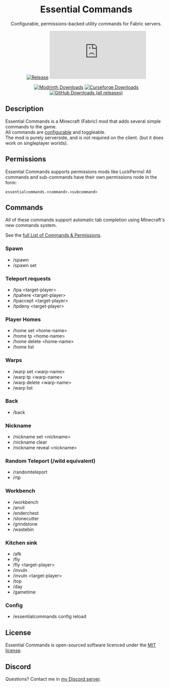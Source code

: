 
<div align="center">

<!-- <img alt="Example Icon" src="src/main/resources/assets/essential_commands/icon.jpg" width="128"> -->

# Essential Commands

Configurable, permissions-backed utility commands for Fabric servers.

[![Release](https://img.shields.io/github/v/release/John-Paul-R/essential-commands?style=for-the-badge&include_prereleases&sort=semver)][releases]
[![Available For](https://img.shields.io/badge/dynamic/json?label=Available%20For&style=for-the-badge&color=34aa2f&query=$[:]&url=https%3A%2F%2Fwww.jpcode.dev%2Fessentialcommands%2Fsupported_mc_versions.json)][modrinth:files]

[![Modrinth Downloads](https://img.shields.io/modrinth/dt/essential-commands?color=00AF5C&label=modrinth&style=for-the-badge&logo=modrinth)][modrinth:files]
[![Curseforge Downloads](https://img.shields.io/badge/dynamic/json?color=f16436&style=for-the-badge&label=CurseForge&query=downloadCount&url=https://www.fibermc.com/api/v1.0/ForeignMods/475964&logo=CurseForge)][curseforge:files]
[![GitHub Downloads (all releases)](https://img.shields.io/github/downloads/John-Paul-R/Essential-Commands/total?style=for-the-badge&amp;label=GitHub&amp;prefix=downloads%20&amp;color=4078c0&amp;logo=github)][releases]

</div>

## Description

Essential Commands is a Minecraft (Fabric) mod that adds several simple commands to the game. \
All commands are [configurable](https://github.com/John-Paul-R/Essential-Commands/wiki/Config-Documentation) and toggleable. \
The mod is purely serverside, and is not required on the client. (but it does work on singleplayer worlds).

## Permissions

Essential Commands supports permissions mods like LuckPerms!
All commands and sub-commands have their own permissions node in the form:

`essentialcommands.<command>.<subcommand>`

## Commands

All of these commands support automatic tab completion using Minecraft's new commands system.

See the [full List of Commands & Permissions](https://github.com/John-Paul-R/Essential-Commands/wiki/List-of-Commands-&-Permissions).

### Spawn

  - /spawn
  - /spawn set

### Teleport requests

  - /tpa \<target-player>
  - /tpahere \<target-player>
  - /tpaccept \<target-player>
  - /tpdeny \<target-player>

### Player Homes

  - /home set \<home-name>
  - /home tp \<home-name>
  - /home delete \<home-name>
  - /home list

### Warps

  - /warp set \<warp-name>
  - /warp tp \<warp-name>
  - /warp delete \<warp-name>
  - /warp list

### Back

  - /back

### Nickname

  - /nickname set \<nickname>
  - /nickname clear
  - /nickname reveal \<nickname>

### Random Teleport (/wild equivalent)

  - /randomteleport
  - /rtp

### Workbench

  - /workbench
  - /anvil
  - /enderchest
  - /stonecutter
  - /grindstone
  - /wastebin

### Kitchen sink

  - /afk
  - /fly
  - /fly \<target-player>
  - /invuln
  - /invuln \<target-player>
  - /top
  - /day
  - /gametime

### Config

  - /essentialcommands config reload

## License

Essential Commands is open-sourced software licenced under the [MIT license][license].

## Discord

Questions? Contact me in [my Discord server][discord].

[curseforge:files]: https://www.curseforge.com/minecraft/mc-mods/essential-commands/files/all
[modrinth:files]: https://modrinth.com/mod/essential-commands/versions
[releases]: https://github.com/John-Paul-R/essential-commands/releases
[license]: LICENSE
[discord]: https://discord.jpcode.dev/
